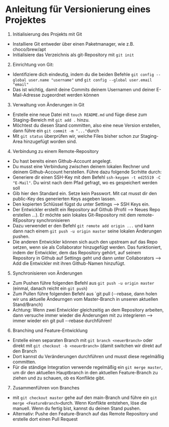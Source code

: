 # Anleitung für Versionierung eines Projektes
1. Initialisierung des Projekts mit Git
- Installiere Git entweder über einen Paketmanager, wie z.B. choco/brew/apt 
- Initialisiere das Verzeichnis als git-Repository mit `git init`
2. Einrichtung von Git:
- Identifiziere dich eindeutig, indem du die beiden Befehle `git config --global user.name "username"` und `git config --global user.email "email"`
- Das ist wichtig, damit deine Commits deinem Usernamen und deiner E-Mail-Adresse zugeordnet werden können
3. Verwaltung von Änderungen in Git
- Erstelle eine neue Datei mit `touch README.md` und füge diese zum Staging-Bereich mit `git add .` hinzu.
- Möchtest du diesen Stand committen, also eine neue Version erstellen, dann führe ein `git commit -m "..."`durch
- Mit `git status` überprüfen wir, welche Files bisher schon zur Staging-Area hinzugefügt worden sind.
4. Verbindung zu einem Remote-Repository
- Du hast bereits einen Github-Account angelegt.
- Du musst eine Verbindung zwischen deinem lokalen Rechner und deinem Github-Account herstellen. Führe dazu folgende Scrhitte durch:
- Generiere dir einen SSH-Key mit dem Befehl `ssh-keygen -t ed25519 -C "E-Mail"`. Du wirst nach dem Pfad gefragt, wo es gespeichert werden soll
- Gib hier den Standard ein. Setze kein Passwort. Mit cat musst dir den public-Key des generierten Keys asgeben lassen.
- Den kopierten Schlüssel fügst du unter Settings --> SSH Keys ein.
- Der Entwickler erstellt ein Repository auf Github (Profil --> Neues Repo erstellen ...). Er möchte sein lokales Git-Repository mit dem remote-REpository synchronisieren
- Dazu verwendet er den Befehl `git remote add origin ...` und kann dann nach einem `git push -u origin master` seine lokalen Änderungen pushen.
- Die anderen Entwickler können sich auch den upstream auf das Repo setzen, wenn sie als Collaborator hinzugefügt werden. Das funktioniert, indem der Entwickler, dem das Repository gehört, auf seinem Repository in Github auf Settings geht und dann unter Collaborators --> Add die Entwickler mit ihren Github-Namen hinzufügt.
5. Synchronisieren von Änderungen
- Zum Pushen führe folgenden Befehl aus `git push -u origin master` (einmal, danach reicht ein `git push`)
- Zum Pullen führe folgenden Befehl aus `git pull (--rebase, dann holen wir uns aktuelle Ändeurngen vom Master-Branch in unseren aktuellen Stand/Branch)
- Achtung: Wenn zwei Entwickler gleichzeitig an dem Repository arbeiten, dann versuche immer wieder die Änderungen mit zu integrieren --> immer wieder ein git pull --rebase durchführen!
6. Branching und Feature-Entwicklung
- Erstelle einen separaten Branch mit `git branch <neuerBranch>` oder direkt mit `git checkout -b <neuerBranch>` (damit switchen wir direkt auf den Branch
- Dort kannst du Veränderungen durchführen und musst diese regelmäßig committen.
- Für die ständige Integration verwende regelmäßig ein `git merge master`, um dir den aktuellen Hauptbranch in den aktuellen Feature-Branch zu ziehen und zu schauen, ob es Konflikte gibt.
7. Zusammenführen von Branches
- mit `git checkout master` gehe auf den main-Branch und führe ein `git merge <FeatureBranch>`durch. Wenn Konflikte entstehen, löse die manuell. Wenn du fertig bist, kannst du deinen Stand pushen.
- Alternativ: Pushe den Feature-Branch auf das Remote Repository und erstelle dort einen Pull Request
